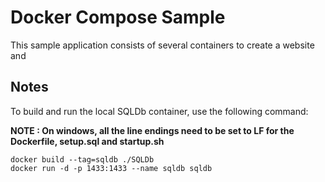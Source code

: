 # Docker Compose Sample

This sample application consists of several containers to create a website and 

## Notes

To build and run the local SQLDb container, use the following command:

 **NOTE : On windows, all the line endings need to be set to LF for the Dockerfile, setup.sql and startup.sh**

    docker build --tag=sqldb ./SQLDb
    docker run -d -p 1433:1433 --name sqldb sqldb    

